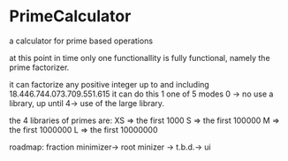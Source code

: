 # PrimeCalculator


a calculator for prime based operations

at this point in time only one functionallity is fully functional, namely the prime factorizer.

it can factorize any positive integer up to and including 18.446.744.073.709.551.615
it can do this 1 one of 5 modes 0 -> no use a library, up until 4-> use of the large library.

the 4 libraries of primes are:
XS => the first 1000 
S  => the first 100000
M  => the first 1000000
L  => the first 10000000


roadmap:
fraction minimizer-> root minizer -> t.b.d.-> ui
